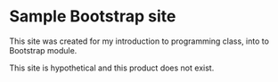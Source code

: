# Sample Bootstrap site

This site was created for my introduction to programming class, into to Bootstrap module.

This site is hypothetical and this product does not exist.
